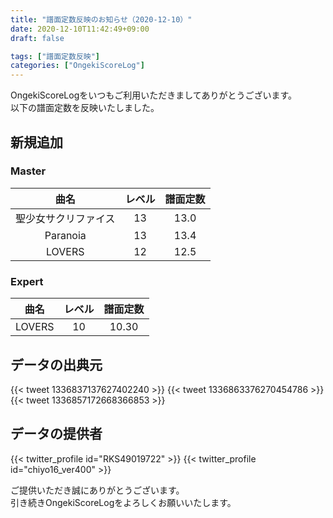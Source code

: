 ```yaml
---
title: "譜面定数反映のお知らせ（2020-12-10）"
date: 2020-12-10T11:42:49+09:00
draft: false

tags: ["譜面定数反映"]
categories: ["OngekiScoreLog"]
---
```


OngekiScoreLogをいつもご利用いただきましてありがとうございます。  
以下の譜面定数を反映いたしました。

<!--more-->

## 新規追加

### Master

| 曲名 | レベル | 譜面定数 |
|:-:|:-:|:-:|
|聖少女サクリファイス| 13| 13.0|
|Paranoia| 13| 13.4|
|LOVERS| 12| 12.5|

### Expert

| 曲名 | レベル | 譜面定数 |
|:-:|:-:|:-:|
|LOVERS| 10| 10.30|

## データの出典元

{{< tweet 1336837137627402240 >}}
{{< tweet 1336863376270454786 >}}
{{< tweet 1336857172668366853 >}}

## データの提供者

{{< twitter_profile id="RKS49019722" >}}
{{< twitter_profile id="chiyo16_ver400" >}}

ご提供いただき誠にありがとうございます。  
引き続きOngekiScoreLogをよろしくお願いいたします。
